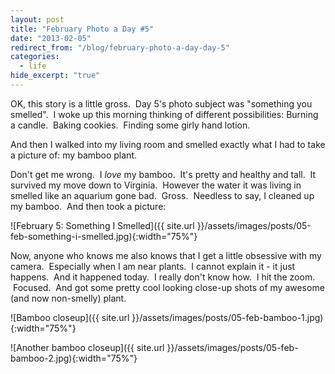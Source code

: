 ```yaml
---
layout: post
title: "February Photo a Day #5"
date: "2013-02-05"
redirect_from: "/blog/february-photo-a-day-day-5"
categories:
  - life
hide_excerpt: "true"
---
```


OK, this story is a little gross.  Day 5's photo subject was "something you smelled".  I woke up this morning thinking of different possibilities: Burning a candle.  Baking cookies.  Finding some girly hand lotion.

And then I walked into my living room and smelled exactly what I had to take a picture of: my bamboo plant.

Don't get me wrong.  I _love_ my bamboo.  It's pretty and healthy and tall.  It survived my move down to Virginia.  However the water it was living in smelled like an aquarium gone bad.  Gross.  Needless to say, I cleaned up my bamboo.  And then took a picture:

![February 5: Something I Smelled]({{ site.url }}/assets/images/posts/05-feb-something-i-smelled.jpg){:width="75%"}

Now, anyone who knows me also knows that I get a little obsessive with my camera.  Especially when I am near plants.  I cannot explain it - it just happens.  And it happened today.  I really don't know how.  I hit the zoom.  Focused.  And got some pretty cool looking close-up shots of my awesome (and now non-smelly) plant.

![Bamboo closeup]({{ site.url }}/assets/images/posts/05-feb-bamboo-1.jpg){:width="75%"}

![Another bamboo closeup]({{ site.url }}/assets/images/posts/05-feb-bamboo-2.jpg){:width="75%"}
